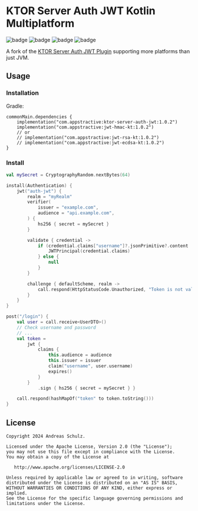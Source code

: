 ﻿# KTOR Server Auth JWT Kotlin Multiplatform

![badge][badge-android]
![badge][badge-apple]
![badge][badge-jvm]
![badge][badge-linux]

A fork of the [KTOR Server Auth JWT Plugin](https://ktor.io/docs/server-jwt.html) supporting more platforms than just
JVM.

## Usage

### Installation

Gradle:

```
commonMain.dependencies { 
    implementation("com.appstractive:ktor-server-auth-jwt:1.0.2")
    implementation("com.appstractive:jwt-hmac-kt:1.0.2")
    // or
    // implementation("com.appstractive:jwt-rsa-kt:1.0.2")
    // implementation("com.appstractive:jwt-ecdsa-kt:1.0.2")
}
```

### Install

```kotlin
val mySecret = CryptographyRandom.nextBytes(64)

install(Authentication) {
    jwt("auth-jwt") {
        realm = "myRealm"
        verifier(
            issuer = "example.com",
            audience = "api.example.com",
        ) {
            hs256 { secret = mySecret }
        }

        validate { credential ->
            if (credential.claims["username"]?.jsonPrimitive?.content != "") {
                JWTPrincipal(credential.claims)
            } else {
                null
            }
        }

        challenge { defaultScheme, realm ->
            call.respond(HttpStatusCode.Unauthorized, "Token is not valid or has expired")
        }
    }
}

post("/login") {
    val user = call.receive<UserDTO>()
    // Check username and password
    // ...
    val token =
        jwt {
            claims {
                this.audience = audience
                this.issuer = issuer
                claim("username", user.username)
                expires()
            }
        }
            .sign { hs256 { secret = mySecret } }

    call.respond(hashMapOf("token" to token.toString()))
}

```

## License

```
Copyright 2024 Andreas Schulz.

Licensed under the Apache License, Version 2.0 (the "License");
you may not use this file except in compliance with the License.
You may obtain a copy of the License at

   http://www.apache.org/licenses/LICENSE-2.0

Unless required by applicable law or agreed to in writing, software
distributed under the License is distributed on an "AS IS" BASIS,
WITHOUT WARRANTIES OR CONDITIONS OF ANY KIND, either express or implied.
See the License for the specific language governing permissions and
limitations under the License.
```

[badge-android]: http://img.shields.io/badge/platform-android-6EDB8D.svg?style=flat

[badge-apple]: http://img.shields.io/badge/platform-apple-111111.svg?style=flat

[badge-jvm]: http://img.shields.io/badge/platform-jvm-CDCDCD.svg?style=flat

[badge-linux]: http://img.shields.io/badge/platform-linux-CDCDCD.svg?style=flat